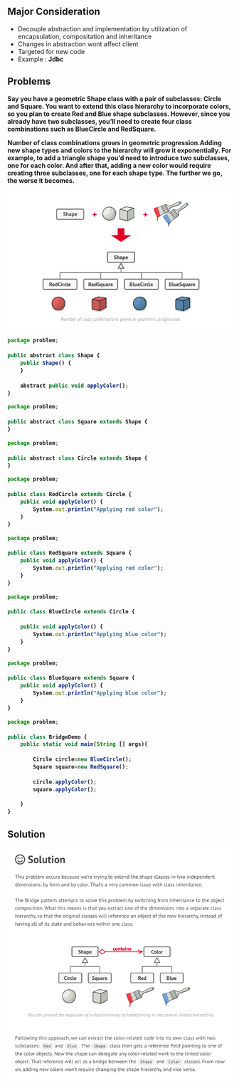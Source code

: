 ## Major Consideration ##
- Decouple abstraction and implementation by utilization of encapsulation, compositation and inheritance
- Changes in abstraction wont affect client
- Targeted for new code
- Example : <b>
Jdbc <b>

## Problems ##
Say you have a geometric Shape class with a pair of subclasses: Circle and Square. 
You want to extend this class hierarchy to incorporate colors, so you plan to create Red and Blue shape subclasses.
 However, since you already have two subclasses, you’ll need to create four class combinations such as BlueCircle and RedSquare.

Number of class combinations grows in geometric progression.Adding new shape types and colors to the hierarchy will grow it exponentially. For example, to add a triangle shape you’d need to introduce two subclasses, one for each color. And after that, adding a new color would require creating three subclasses, one for each shape type. The further we go, the worse it becomes.

<img src="Bridge-Pattern-Problem.png"/>

```js
package problem;

public abstract class Shape {
    public Shape() {
    }

    abstract public void applyColor();
}
```

```js
package problem;

public abstract class Square extends Shape {
}

```

```js
package problem;

public abstract class Circle extends Shape {
}

```
```js
package problem;

public class RedCircle extends Circle {
    public void applyColor() {
        System.out.println("Applying red color");
    }
}

```

```js
package problem;

public class RedSquare extends Square {
    public void applyColor() {
        System.out.println("Applying red color");
    }
}
```

```js
package problem;

public class BlueCircle extends Circle {

    public void applyColor() {
        System.out.println("Applying blue color");
    }
}

```

```js
package problem;

public class BlueSquare extends Square {
    public void applyColor() {
        System.out.println("Applying blue color");
    }
}

```

```js
package problem;

public class BridgeDemo {
    public static void main(String [] args){

        Circle circle=new BlueCircle();
        Square square=new RedSquare();

        circle.applyColor();
        square.applyColor();

    }
}
```

## Solution ## 
<img src="Bridge-Pattern-Solution.png"/>
